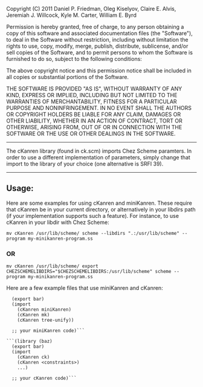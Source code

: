 Copyright (C) 2011 Daniel P. Friedman, Oleg Kiselyov,
Claire E. Alvis, Jeremiah J. Willcock, Kyle M. Carter, William E. Byrd

Permission is hereby granted, free of charge, to any person obtaining a copy
of this software and associated documentation files (the "Software"), to deal
in the Software without restriction, including without limitation the rights
to use, copy, modify, merge, publish, distribute, sublicense, and/or sell
copies of the Software, and to permit persons to whom the Software is
furnished to do so, subject to the following conditions:

The above copyright notice and this permission notice shall be included in
all copies or substantial portions of the Software.

THE SOFTWARE IS PROVIDED "AS IS", WITHOUT WARRANTY OF ANY KIND, EXPRESS OR
IMPLIED, INCLUDING BUT NOT LIMITED TO THE WARRANTIES OF MERCHANTABILITY,
FITNESS FOR A PARTICULAR PURPOSE AND NONINFRINGEMENT. IN NO EVENT SHALL THE
AUTHORS OR COPYRIGHT HOLDERS BE LIABLE FOR ANY CLAIM, DAMAGES OR OTHER
LIABILITY, WHETHER IN AN ACTION OF CONTRACT, TORT OR OTHERWISE, ARISING FROM,
OUT OF OR IN CONNECTION WITH THE SOFTWARE OR THE USE OR OTHER DEALINGS IN
THE SOFTWARE.

----------------------------------------------------------------------------

The cKanren library (found in ck.scm) imports Chez Scheme paramters. 
In order to use a different implementation of parameters, simply change 
that import to the library of your choice (one alternative is SRFI 39).

----------------------------------------------------------------------------

Usage:
-----

Here are some examples for using cKanren and miniKanren. These require
that cKanren be in your current directory, or alternatively in your
libdirs path (if your implementation supports such a feature). For
instance, to use cKanren in your libdir with Chez Scheme:

`mv cKanren /usr/lib/scheme/
scheme --libdirs ".:/usr/lib/scheme" --program my-minikanren-program.ss`

### OR

`mv cKanren /usr/lib/scheme/
export CHEZSCHEMELIBDIRS="$CHEZSCHEMELIBDIRS:/usr/lib/scheme"
scheme --program my-minikanren-program.ss`

Here are a few example files that use miniKanren and cKanren:

```(library (foo)
  (export bar)
  (import 
    (cKanren miniKanren)
    (cKanren mk)
    (cKanren tree-unify))
  
  ;; your miniKanren code)```

```(library (baz)
  (export bar)
  (import 
    (cKanren ck)
    (cKanren <constraints>)
    ...)
  
  ;; your cKanren code)```



